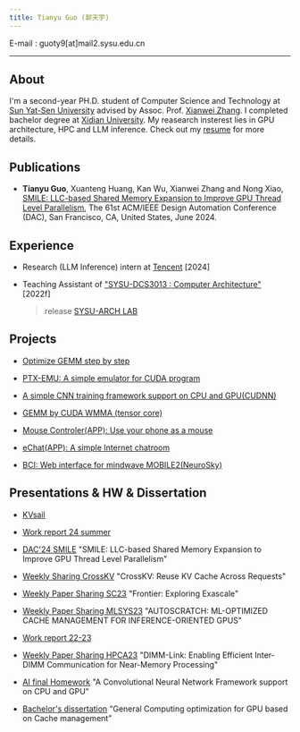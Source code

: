 ```yaml
---
title: Tianyu Guo (郭天宇)
---
```




E-mail : guoty9[at]mail2.sysu.edu.cn

---

## About

I'm a second-year PH.D. student of Computer Science and Technology at [Sun Yat-Sen University](https://www.sysu.edu.cn/) advised by Assoc. Prof. [Xianwei Zhang](https://xianweiz.github.io/). I completed bachelor degree at [Xidian University](https://www.xidian.edu.cn/). My reasearch insterest lies in GPU architecture, HPC and LLM inference. Check out my [resume](doc/resume.pdf) for more details.  


## Publications

- **Tianyu Guo**, Xuanteng Huang, Kan Wu, Xianwei Zhang and Nong Xiao, [SMILE: LLC-based Shared Memory Expansion to Improve GPU Thread Level Parallelism](doc/DAC_24_L2.pdf), The 61st ACM/IEEE Design Automation Conference (DAC), San Francisco, CA, United States, June 2024.

## Experience

- Research (LLM Inference) intern at [Tencent](https://www.tencent.com/) [2024]

- Teaching Assistant of ["SYSU-DCS3013 : Computer Architecture"](https://arcsysu.github.io/teach/dcs3013/f2022.html) [2022f]
  > release [SYSU-ARCH LAB](https://arcsysu.github.io/SYSU-ARCH)

## Projects

- [Optimize GEMM step by step](https://gty111.github.io/2023/06/20/gemm-optimize/)

- [PTX-EMU: A simple emulator for CUDA program](https://github.com/gty111/PTX-EMU)

- [A simple CNN training framework support on CPU and GPU(CUDNN)](https://github.com/gty111/ConvNN)

- [GEMM by CUDA WMMA (tensor core)](https://github.com/gty111/GEMM_WMMA)

- [Mouse Controler(APP): Use your phone as a mouse](https://github.com/gty111/Mouse-Controler)

- [eChat(APP): A simple Internet chatroom](https://github.com/gty111/eChat)

- [BCI: Web interface for mindwave MOBILE2(NeuroSky)](https://github.com/gty111/BCI)

## Presentations & HW & Dissertation

- [KVsail](doc/KVsail.pdf)

- [Work report 24 summer](doc/work%20report%2024s.pdf)

- [DAC'24 SMILE](doc/DAC_slide.pdf) "SMILE: LLC-based Shared Memory Expansion to Improve GPU Thread Level Parallelism"

- [Weekly Sharing CrossKV](doc/CrossKV-pre.pdf) "CrossKV: Reuse KV Cache Across Requests"

- [Weekly Paper Sharing SC23](doc/Frontier.pdf) "Frontier: Exploring Exascale"

- [Weekly Paper Sharing MLSYS23](doc/paper-sharing-mlsys23.pdf) "AUTOSCRATCH: ML-OPTIMIZED CACHE MANAGEMENT FOR INFERENCE-ORIENTED GPUS"

- [Work report 22-23](doc/work%20report%2022-23.pdf) 

- [Weekly Paper Sharing HPCA23](doc/paper-sharing-hpca23.pdf) "DIMM-Link: Enabling Efficient Inter-DIMM Communication for Near-Memory Processing"

- [AI final Homework](doc/A%20Convolutional%20Neural%20Network%20Framework%20support%20on%20CPU%20and%20GPU.pdf) "A Convolutional Neural Network Framework support on CPU and GPU"

- [Bachelor's dissertation](doc/Bachelor's%20dissertation.pdf) “General Computing optimization for GPU based on Cache management”


